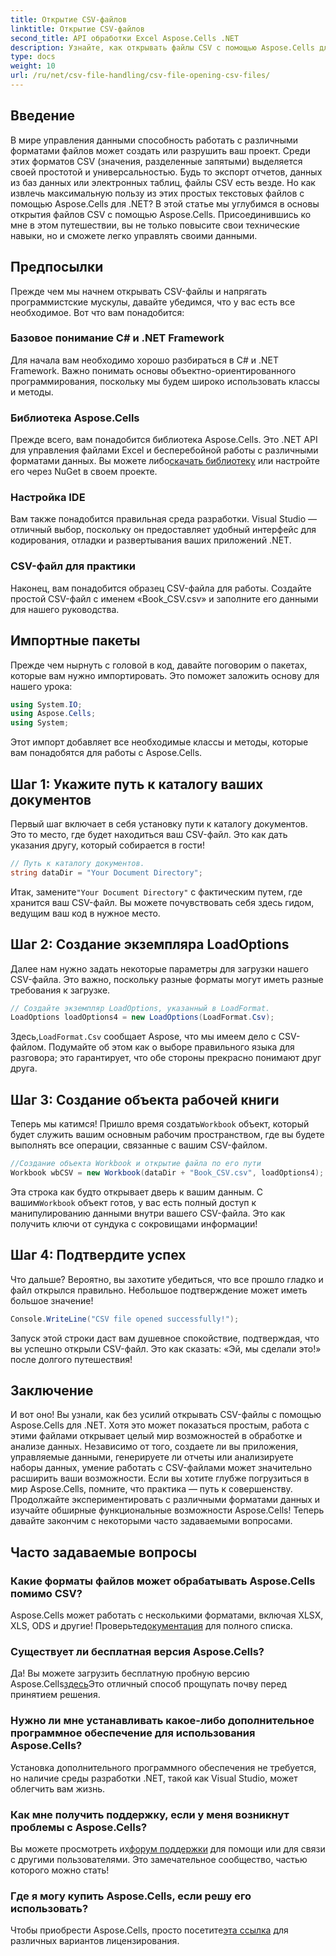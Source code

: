 ```yaml
---
title: Открытие CSV-файлов
linktitle: Открытие CSV-файлов
second_title: API обработки Excel Aspose.Cells .NET
description: Узнайте, как открывать файлы CSV с помощью Aspose.Cells для .NET с помощью нашего всеобъемлющего пошагового руководства. Освойте манипуляцию данными.
type: docs
weight: 10
url: /ru/net/csv-file-handling/csv-file-opening-csv-files/
---
```

## Введение
В мире управления данными способность работать с различными форматами файлов может создать или разрушить ваш проект. Среди этих форматов CSV (значения, разделенные запятыми) выделяется своей простотой и универсальностью. Будь то экспорт отчетов, данных из баз данных или электронных таблиц, файлы CSV есть везде. Но как извлечь максимальную пользу из этих простых текстовых файлов с помощью Aspose.Cells для .NET? В этой статье мы углубимся в основы открытия файлов CSV с помощью Aspose.Cells. Присоединившись ко мне в этом путешествии, вы не только повысите свои технические навыки, но и сможете легко управлять своими данными. 
## Предпосылки
Прежде чем мы начнем открывать CSV-файлы и напрягать программистские мускулы, давайте убедимся, что у вас есть все необходимое. Вот что вам понадобится:
### Базовое понимание C# и .NET Framework
Для начала вам необходимо хорошо разбираться в C# и .NET Framework. Важно понимать основы объектно-ориентированного программирования, поскольку мы будем широко использовать классы и методы.
### Библиотека Aspose.Cells
Прежде всего, вам понадобится библиотека Aspose.Cells. Это .NET API для управления файлами Excel и бесперебойной работы с различными форматами данных. Вы можете либо[скачать библиотеку](https://releases.aspose.com/cells/net/) или настройте его через NuGet в своем проекте.
### Настройка IDE
Вам также понадобится правильная среда разработки. Visual Studio — отличный выбор, поскольку он предоставляет удобный интерфейс для кодирования, отладки и развертывания ваших приложений .NET.
### CSV-файл для практики
Наконец, вам понадобится образец CSV-файла для работы. Создайте простой CSV-файл с именем «Book_CSV.csv» и заполните его данными для нашего руководства.
## Импортные пакеты
Прежде чем нырнуть с головой в код, давайте поговорим о пакетах, которые вам нужно импортировать. Это поможет заложить основу для нашего урока:
```csharp
using System.IO;
using Aspose.Cells;
using System;
```
Этот импорт добавляет все необходимые классы и методы, которые вам понадобятся для работы с Aspose.Cells.
## Шаг 1: Укажите путь к каталогу ваших документов
Первый шаг включает в себя установку пути к каталогу документов. Это то место, где будет находиться ваш CSV-файл. Это как дать указания другу, который собирается в гости!
```csharp
// Путь к каталогу документов.
string dataDir = "Your Document Directory";
```
 Итак, замените`"Your Document Directory"` с фактическим путем, где хранится ваш CSV-файл. Вы можете почувствовать себя здесь гидом, ведущим ваш код в нужное место.
## Шаг 2: Создание экземпляра LoadOptions
Далее нам нужно задать некоторые параметры для загрузки нашего CSV-файла. Это важно, поскольку разные форматы могут иметь разные требования к загрузке. 
```csharp
// Создайте экземпляр LoadOptions, указанный в LoadFormat.
LoadOptions loadOptions4 = new LoadOptions(LoadFormat.Csv);
```
 Здесь,`LoadFormat.Csv` сообщает Aspose, что мы имеем дело с CSV-файлом. Подумайте об этом как о выборе правильного языка для разговора; это гарантирует, что обе стороны прекрасно понимают друг друга.
## Шаг 3: Создание объекта рабочей книги
 Теперь мы катимся! Пришло время создать`Workbook` объект, который будет служить вашим основным рабочим пространством, где вы будете выполнять все операции, связанные с вашим CSV-файлом.
```csharp
//Создание объекта Workbook и открытие файла по его пути
Workbook wbCSV = new Workbook(dataDir + "Book_CSV.csv", loadOptions4);
```
 Эта строка как будто открывает дверь к вашим данным. С вашим`Workbook` объект готов, у вас есть полный доступ к манипулированию данными внутри вашего CSV-файла. Это как получить ключи от сундука с сокровищами информации!
## Шаг 4: Подтвердите успех
Что дальше? Вероятно, вы захотите убедиться, что все прошло гладко и файл открылся правильно. Небольшое подтверждение может иметь большое значение!
```csharp
Console.WriteLine("CSV file opened successfully!");
```
Запуск этой строки даст вам душевное спокойствие, подтверждая, что вы успешно открыли CSV-файл. Это как сказать: «Эй, мы сделали это!» после долгого путешествия!
## Заключение
И вот оно! Вы узнали, как без усилий открывать CSV-файлы с помощью Aspose.Cells для .NET. Хотя это может показаться простым, работа с этими файлами открывает целый мир возможностей в обработке и анализе данных. Независимо от того, создаете ли вы приложения, управляемые данными, генерируете ли отчеты или анализируете наборы данных, умение работать с CSV-файлами может значительно расширить ваши возможности. 
Если вы хотите глубже погрузиться в мир Aspose.Cells, помните, что практика — путь к совершенству. Продолжайте экспериментировать с различными форматами данных и изучайте обширные функциональные возможности Aspose.Cells! Теперь давайте закончим с некоторыми часто задаваемыми вопросами.
## Часто задаваемые вопросы
### Какие форматы файлов может обрабатывать Aspose.Cells помимо CSV?
 Aspose.Cells может работать с несколькими форматами, включая XLSX, XLS, ODS и другие! Проверьте[документация](https://reference.aspose.com/cells/net/) для полного списка.
### Существует ли бесплатная версия Aspose.Cells?
 Да! Вы можете загрузить бесплатную пробную версию Aspose.Cells[здесь](https://releases.aspose.com/)Это отличный способ прощупать почву перед принятием решения.
### Нужно ли мне устанавливать какое-либо дополнительное программное обеспечение для использования Aspose.Cells?
Установка дополнительного программного обеспечения не требуется, но наличие среды разработки .NET, такой как Visual Studio, может облегчить вам жизнь.
### Как мне получить поддержку, если у меня возникнут проблемы с Aspose.Cells?
 Вы можете просмотреть их[форум поддержки](https://forum.aspose.com/c/cells/9) для помощи или для связи с другими пользователями. Это замечательное сообщество, частью которого можно стать!
### Где я могу купить Aspose.Cells, если решу его использовать?
 Чтобы приобрести Aspose.Cells, просто посетите[эта ссылка](https://purchase.aspose.com/buy) для различных вариантов лицензирования.
